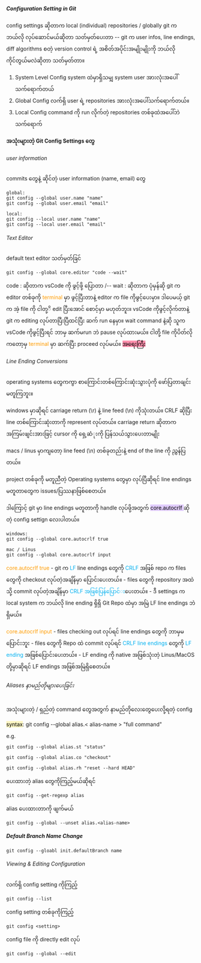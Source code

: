 
##### Configuration Setting in Git

config settings ဆိုတာက local (individual) repositories / globally git က ဘယ်လို လုပ်ဆောင်မယ်ဆိုတာ သတ်မှတ်ပေးတာ -- git က user infos, line endings, diff algorithms စတဲ့ version control ရဲ့ အစိတ်အပိုင်းအမျိုးမျိုးကို ဘယ်လိုကိုင်တွယ်မလဲဆိုတာ သတ်မှတ်တာ။

1. System Level Config 
	system ထဲမှာရှိသမျှ system user အားလုံးအပေါ်သက်‌ရောက်တယ်
2. Global Config
    လက်ရှိ user ရဲ့ repositories အားလုံးအပေါ်သက်ရောက်တယ်။ 
3. Local Config
	command ကို run လိုက်တဲ့ repositories တစ်ခုထဲအပေါ်ဘဲ သက်ရောက်


**အသုံးများတဲ့ Git Config Settings တွေ**

###### user information

commits တွေနဲ့ ဆိုင်တဲ့ user information (‌name, email) တွေ

```
global:
git config --global user.name "name"
git config --global user.email "email"

local:
git config --local user.name "name"
git config --local user.email "email"

```

###### Text Editor

default text editor သတ်မှတ်ခြင်
```
git config --global core.editor "code --wait"

```

code : ဆိုတာက vsCode ကို ဖွင့်ဖို့ ပြောတာ 
/-- wait : ဆိုတာက ပုံမှန်ဆို git က editor တစ်ခုကို <span style="color:rgb(255, 155, 0)">terminal </span>မှာ  ဖွင့်ပြီးတာနဲ့ editor က file ကိုဖွင့်ပေးမှာ။ ဒါပေမယ့် git က အဲ့ file ကို ငါတု့ိ edit ပြီးအောင် စောင့်မှာ မဟုတ်ဘူး။ vsCode ကိုဖွင့်လိုက်တာနဲ့ git က editing လုပ်တာပြီးပြီထင်ပြီး ဆက် run နေမှာ။ wait command နဲ့ဆို သူက vsCode ကိုဖွင့်ပြီးရင်  ဘာမှ ဆက်မrun ဘဲ pause လုပ်ထားမယ်။ ငါတို့ file ကိုပိတ်လိုကတော့မှ <span style="color:rgb(255, 155, 0)">terminal</span>   မှာ ဆက်ပြီး proceed လုပ်မယ်။ <mark style="background: #FF5582A6;">အရေးကြီး </mark> 

###### Line Ending Conversions

operating systems တွေကကွာ စာကြောင်းတစ်ကြောင်းဆုံးသွားပုံကို ဖော်ပြတာချင်း မတူကြဘူး။

windows မှာဆိုရင် carriage return (\\r) နဲ့ line feed (\\n) ကိုသုံးတယ်။ CRLF ဆိုပြီး line တစ်ကြောင်းဆုံးတာကို represent လုပ်တယ်။ carriage return ဆိုတာက အကြမ်းဖျင်းအားဖြင့် cursor ကို ‌‌ရှေ့ဆံုးကို ပြန်သယ်သွားပေးတာမျိုး

macs / linus မှာကျတော့ line feed (\\n) တစ်ခုတည်းနဲ့ end of the line ကို ညွှန်ပြတယ်။

project တစ်ခုကို မတူညီတဲ့ Operating systems တွေမှာ လုပ်ပြီဆိုရင် line endings မတူတာတွေက issues/ပြဿနာဖြစ်စေတယ်။

ဒါကြောင့် git မှာ line endings မတူတာကို handle လုပ်ဖို့အတွက် <mark style="background: #D2B3FFA6;">core.autocrlf </mark> ဆိုတဲ့ config settign လေးပါတယ်။

```
windows:
git config --global core.autocrlf true

mac / Linus
git config --global core.autocrlf input 

```

<span style="color:rgb(255, 155, 0)">core.autocrlf true </span>
	- git က <span style="color:rgb(0, 176, 240)">LF</span> line endings တွေကို <span style="color:rgb(0, 176, 240)">CRLF </span>အဖြစ် repo က files တွေကို checkout လုပ်တဲ့အချိန်မှာ ပြောင်းပေးတယ်။
	- files တွေကို repository အထဲသို့ commit လုပ်တဲ့အချိန်မှာ <span style="color:rgb(0, 176, 240)">CRLF အဖြစ်ပြန်ပြောင်‌း</span>ပေးတယ်။
	- ဒီ settings က local system က ဘယ်လို line ending ရှိရှိ Git Repo ထဲမှာ အမြဲ LF line endings ဘဲရှိမယ်။

<span style="color:rgb(255, 155, 0)">core.autocrlf input </span> 
	- files checking out လုပ်ရင် line endings တွေကို ဘာမှမပြောင်းဘူး
	- files တွေကို Repo ထဲ commit လုပ်ရင် <span style="color:rgb(0, 176, 240)">CRLF line endings</span> တွေကို <span style="color:rgb(0, 176, 240)">LF ending</span> အဖြစ်ပြောင်းပေးတယ်။
	- LF ending ကို native အဖြစ်သုံးတဲ့ Linus/MacOS တို့မှာဆိုရင် LF endings အဖြစ်အမြဲရှိစေတယ်။

###### Aliases နာမည်တိုများပေးခြင်း

အသုံးများတဲ့ / ရှည်တဲ့ command တွေအတွက် နာမည်တိုလေးတွေပေးလို့ရတဲ့ config

<mark style="background: #FFF3A3A6;">syntax</mark>: git config --global alias.< alias-name > "full command"

e.g.
```
git config --global alias.st "status"

git config --global alias.co "checkout"

git config --global alias.rh "reset --hard HEAD"
```

ပေးထားတဲ့ alias တွေကိုကြည့်မယ်ဆိုရင်
```
git config --get-regexp alias
```

alias ပေးထားတာကို ဖျက်မယ်
```
git config --global --unset alias.<alias-name>
```

##### Default Branch Name Change

```
git config --gloabl init.defaultBranch name
```

###### Viewing & Editing Configuration

လက်ရှိ config setting ကိုကြည့်
```
git config --list
```

config setting တစ်ခုကိုကြည့်
```
git config <setting>
```

config file ကို directly edit လုပ်
```
git config --global --edit
```